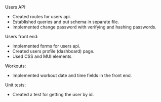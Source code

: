 Users API:
 - Created routes for users api.
 - Established queries and put schema in separate file.
 - Implemented change password with verifying and hashing passwords.

 Users front end:
- Implemented forms for users api.
- Created users profile (dashboard) page.
- Used CSS and MUI elements.

Workouts:
- Implemented workout date and time fields in the front end.

Unit tests:
- Created a test for getting the user by id.
